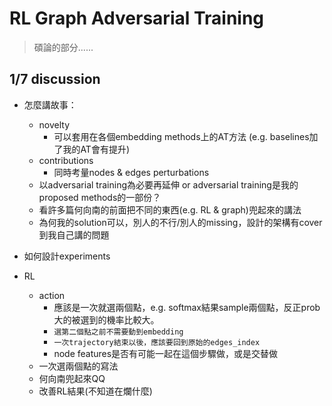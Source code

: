 # RL Graph Adversarial Training

> 碩論的部分......

## 1/7 discussion

- 怎麼講故事：
  - novelty
    - 可以套用在各個embedding methods上的AT方法 (e.g. baselines加了我的AT會有提升)
  - contributions
    - 同時考量nodes & edges perturbations
  - 以adversarial training為必要再延伸 or adversarial training是我的proposed methods的一部份？
  - 看許多篇何向南的前面把不同的東西(e.g. RL & graph)兜起來的講法
  - 為何我的solution可以，別人的不行/別人的missing，設計的架構有cover到我自己講的問題
- 如何設計experiments

- RL
  - action
    - 應該是一次就選兩個點，e.g. softmax結果sample兩個點，反正prob大的被選到的機率比較大。
    - `選第二個點之前不需要動到embedding`
    - `一次trajectory結束以後，應該要回到原始的edges_index`
    - node features是否有可能一起在這個步驟做，或是交替做
  - 一次選兩個點的寫法
  - 何向南兜起來QQ
  - 改善RL結果(不知道在爛什麼)